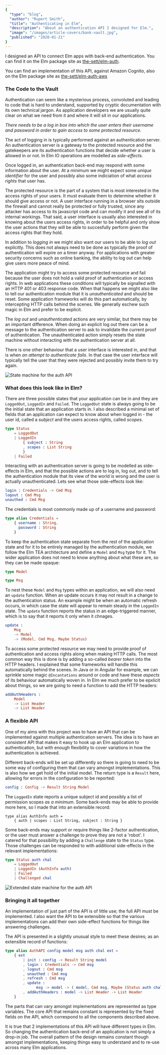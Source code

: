 ```yaml
---
{
  "type": "blog",
  "author": "Rupert Smith",
  "title": "Authenticating in Elm",
  "description": "About an authentication API I designed for Elm.",
  "image": "/images/article-covers/bank-vault.jpg",
  "published": "2020-01-21"
}
---
```


I designed an API to connect Elm apps with back-end authentication. You can find it on the Elm package site as [the-sett/elm-auth](https://package.elm-lang.org/packages/the-sett/elm-auth/latest/).

You can find an implementation of this API, against Amazon Cognito, also on the Elm package site as
[the-sett/elm-auth-aws](https://package.elm-lang.org/packages/the-sett/elm-auth-aws/latest/)

### The Code to the Vault

Authentication can seem like a mysterious process, convoluted and leading to code that is hard to understand, supported by cryptic documentation with its own technical jargon. As application developers we are usually quite clear on what we need from it and where it will sit in our applications.

*There needs to be a log in box into which the user enters their username and password in order to gain access to some protected resource.*

The act of logging in is typically performed against an authentication server. An authentication server is a gateway to the protected resource and the gatekeepers are its authentication functions that decide whether a user is allowed in or not. In Elm IO operations are modelled as *side-effects*.

Once logged in, an authentication back-end may respond with some information about the user. At a minimum we might expect some *unique identifier* for the user and possibly also some indiciation of what *access rights* that user has.

The protected resource is the part of a system that is most interested in the access rights of your users. It must evaluate them to determine whether it should give access or not. A user interface running in a browser sits outside the firewall and cannot really be protected or fully trusted, since any attacker has access to its javascript code and can modify it and see all of its internal workings. That said, a user interface is usually also interested in knowing about the users access rights, in order to be helpful and only show the user actions that they will be able to succesfully perform given the access rights that they hold.

In addition to *logging in* we might also want our users to be able to *log out* explicitly. This does not always need to be done as typically the proof of authentication will expire on a timer anyway. For applications with greater security concerns such as online banking, the ability to log out can help give users more peace of mind.

The application might try to access some protected resource and fail because the user does not hold a valid proof of authentication or access rights. In web applications these conditions will typically be signalled with an HTTP 401 or 403 response code. When that happens we might also like to tell our authentication module that it is *unauthenticated* and should be reset. Some application frameworks will do this part automatically, by intercepting HTTP calls behind the scenes. We generally eschew such magic in Elm and prefer to be explicit.

The *log out* and *unauthenticated* actions are very similar, but there may be an important difference. When doing an explicit log out there can be a message to the authentication server to ask to invalidate the current proof of authentication. The unauthenticated action simply resets the state machine without interacting with the authentication server at all.

There is one other behaviour that a user interface is interested in, and that is when *an attempt to authenticate fails*. In that case the user interface will typically tell the user that they were rejected and possibly invite them to try again.

![State machine for the auth API](/images/simple-state-machine.svg)

### What does this look like in Elm?

There are three possible states that your application can be in and they are `LoggedOut`, `LoggedIn` and `Failed`. The `LoggedOut` state is always going to be the initial state that an application starts in. I also described a minimal set of fields that an application can expect to know about when logged in - the user id, called a *subject* and the users access rights, called *scopes*.

```elm
type Status
    = LoggedOut
    | LoggedIn
        { subject : String
        , scopes : List String
        }
    | Failed
```

Interacting with an authentication server is going to be modelled as side-effects in Elm, and that the possible actions are to log in, log out, and to tell the authentication module that its view of the world is wrong and the user is actually unauthenticated. Lets see what those side-effects look like:

```elm
login : Credentials -> Cmd Msg
logout : Cmd Msg
unauthed : Cmd Msg
```

The credentials is most commonly made up of a username and password:

```elm
type alias Credentials =
    { username : String,
      password : String
    }
```

To keep the authentication state separate from the rest of the application state and for it to be entirely managed by the authentication module, we follow the Elm TEA architecture and define a `Model` and `Msg` type for it. The wider application does not need to know anything about what these are, so they can be made opaque:

```elm
type Model

type Msg
```

To nest these `Model` and `Msg` types within an application, we will also need an `update` function. When an update occurs it may not result in a change to the authentication status. An example might be when an automatic refresh occurs, in which case the state will appear to remain steady in the `LoggedIn` state. The `update` function reports the status in an edge-triggered manner, which is to say that it reports it only when it chnages.

```elm
update :
    Msg
    -> Model
    -> (Model, Cmd Msg, Maybe Status)
```

To access some protected resource we may need to provide proof of authentication and access rights along when making HTTP calls. The most common way this is done is by adding a so-called *bearer token* into the HTTP headers. I explained that some frameworks will handle this automatically behind the scenes. In Java or in Angular for example, we can sprinkle some magic `@Incantations` around or code and have these *aspects* of its behaviour automatically woven in. In Elm we much prefer to be epxlicit about things, so we are going to need a function to add the HTTP headers:

```elm
addAuthHeaders :
    Model
    -> List Header
    -> List Header
```

### A flexible API

One of my aims with this project was to have an API that can be implemented against multiple authentication servers. The idea is to have an consistent API that makes it easy to hook up an Elm application to authentication, but with enough flexibility to cover variations in how the authentication is achieved.

Different back-ends will be set up differently so there is going to need to be some way of configuring them that can vary amongst implementations. This is also how we get hold of the initial model. The return type is a `Result` here, allowing for errors in the configuration to be reported:

```elm
config : Config -> Result String Model
```

The `LoggedIn` state reports a unique subject id and possibly a list of permission scopes *as a minimum*. Some back-ends may be able to provide more here, so I made that into an extensible record:

```
type alias AuthInfo auth =
    { auth | scopes : List String, subject : String }
```

Some back-ends may support or require things like 2-factor authentication, or the user must answer a challenge to prove they are not a 'robot'. I catered for that possibility by adding a `Challenge` state to the `Status` type. Those challenges can be responded to with additional side-effects in the relevant implementations:

```elm
type Status auth chal
    = LoggedOut
    | LoggedIn (AuthInfo auth)
    | Failed
    | Challenged chal
```

![Extended state machine for the auth API](/images/extended-state-machine.svg)

### Bringing it all together

An implementation of just part of the API is of little use; the full API must be implemented. I also want the API to be extensible so that the various implementations can add their own side-effect functions for things like answering challenges.

The API is presented in a slightly unusual style to meet these desires; as an extensible record of functions:

```elm
type alias AuthAPI config model msg auth chal ext =
    { ext
        | init : config -> Result String model
        , login : Credentials -> Cmd msg
        , logout : Cmd msg
        , unauthed : Cmd msg
        , refresh : Cmd msg
        , update :
              msg -> model -> ( model, Cmd msg, Maybe (Status auth chal) )
        , addAuthHeaders : model -> List Header -> List Header
    }
```

The parts that can vary amongst implementations are represented as type variables. The core API that remains constant is represented by the fixed fields on the API, which correspond to all the components described above.

It is true that 2 implementations of this API will have different types in Elm. So changing the authentication back-end of an application is not simply a drop-in job. The overall pattern of the design remains constant though amongst implementations, keeping things easy to understand and to re-use across many Elm applications.
